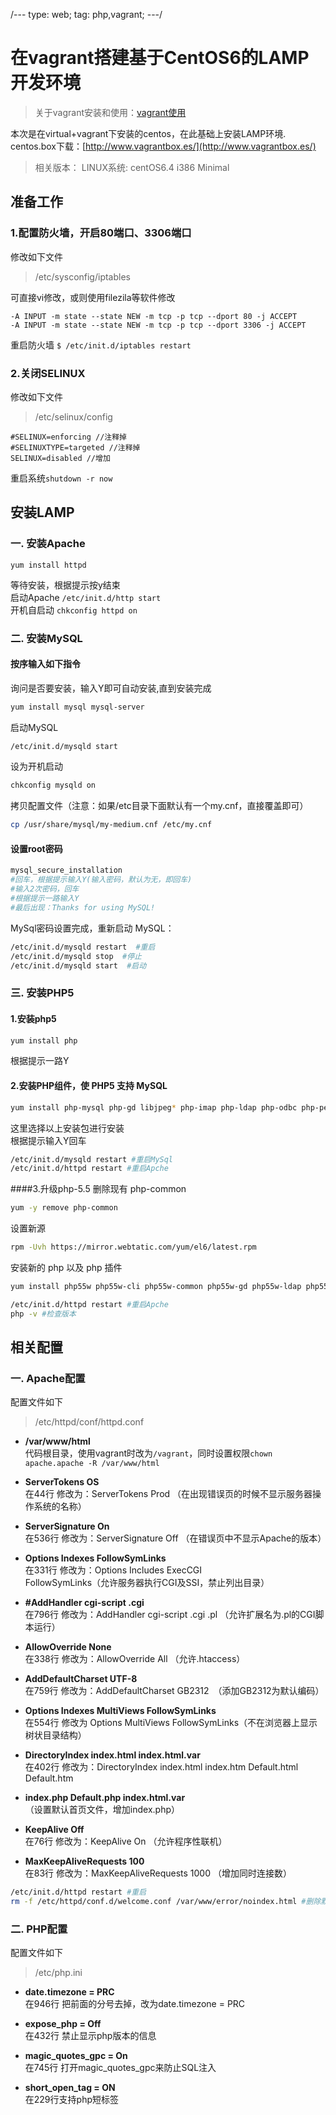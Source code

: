 /---
type: web;
tag: php,vagrant;
---/
# 在vagrant搭建基于CentOS6的LAMP开发环境
>关于vagrant安装和使用：[vagrant使用](https://github.com/lenrinfvck/ntrf-doc/blob/master/%E7%8E%AF%E5%A2%83%E5%8F%8A%E5%B7%A5%E5%85%B7/Vagrant%E4%BD%BF%E7%94%A8.md)

本次是在virtual+vagrant下安装的centos，在此基础上安装LAMP环境.  
centos.box下载：[http://www.vagrantbox.es/](http://www.vagrantbox.es/) 

>相关版本：
>LINUX系统: centOS6.4 i386 Minimal

## 准备工作
### 1.配置防火墙，开启80端口、3306端口
修改如下文件  
>/etc/sysconfig/iptables  

可直接vi修改，或则使用filezila等软件修改  
    
    -A INPUT -m state --state NEW -m tcp -p tcp --dport 80 -j ACCEPT  
    -A INPUT -m state --state NEW -m tcp -p tcp --dport 3306 -j ACCEPT  

重启防火墙 `$ /etc/init.d/iptables restart`
### 2.关闭SELINUX
修改如下文件  
>/etc/selinux/config  

    #SELINUX=enforcing //注释掉
    #SELINUXTYPE=targeted //注释掉
    SELINUX=disabled //增加

重启系统`shutdown -r now`  

## 安装LAMP
### 一. 安装Apache
    yum install httpd  

等待安装，根据提示按y结束  
启动Apache `/etc/init.d/http start`  
开机自启动 `chkconfig httpd on `

### 二. 安装MySQL
#### 按序输入如下指令  

询问是否要安装，输入Y即可自动安装,直到安装完成    
```bash
yum install mysql mysql-server
```
启动MySQL  
```bash
/etc/init.d/mysqld start  
```
设为开机启动  
```bash
chkconfig mysqld on
```
拷贝配置文件（注意：如果/etc目录下面默认有一个my.cnf，直接覆盖即可）  
```bash    
cp /usr/share/mysql/my-medium.cnf /etc/my.cnf  
```
#### 设置root密码

```bash
mysql_secure_installation  
#回车，根据提示输入Y(输入密码，默认为无，即回车)  
#输入2次密码，回车  
#根据提示一路输入Y  
#最后出现：Thanks for using MySQL!  
```

MySql密码设置完成，重新启动 MySQL：
```bash
/etc/init.d/mysqld restart  #重启
/etc/init.d/mysqld stop  #停止
/etc/init.d/mysqld start  #启动
```
### 三. 安装PHP5 
#### 1.安装php5
```bash
yum install php  
```
根据提示一路Y  

#### 2.安装PHP组件，使 PHP5 支持 MySQL
```bash
yum install php-mysql php-gd libjpeg* php-imap php-ldap php-odbc php-pear php-xml php-xmlrpc php-mbstring php-mcrypt php-bcmath php-mhash libmcrypt
```

这里选择以上安装包进行安装  
根据提示输入Y回车  
```bash
/etc/init.d/mysqld restart #重启MySql  
/etc/init.d/httpd restart #重启Apche  
```

####3.升级php-5.5
删除现有 php-common
```bash
yum -y remove php-common
```
设置新源
```bash
rpm -Uvh https://mirror.webtatic.com/yum/el6/latest.rpm
```
安装新的 php 以及 php 插件
```bash
yum install php55w php55w-cli php55w-common php55w-gd php55w-ldap php55w-mbstring php55w-mcrypt php55w-mysql php55w-pdo php55w-pecl-memcache php55w-devel php55w-xml php55w-xmlrpc php55w-opcache

/etc/init.d/httpd restart #重启Apche
php -v #检查版本 
```
## 相关配置
### 一. Apache配置
配置文件如下
>/etc/httpd/conf/httpd.conf  

+ **/var/www/html**  
    代码根目录，使用vagrant时改为`/vagrant`，同时设置权限`chown apache.apache -R /var/www/html`

+ **ServerTokens OS**  
在44行 修改为：ServerTokens Prod （在出现错误页的时候不显示服务器操作系统的名称）  
    
+ **ServerSignature On**  
在536行 修改为：ServerSignature Off （在错误页中不显示Apache的版本）  
    
+ **Options Indexes FollowSymLinks**  
在331行 修改为：Options Includes ExecCGI  
FollowSymLinks（允许服务器执行CGI及SSI，禁止列出目录）  
    
+ **#AddHandler cgi-script .cgi**  
在796行 修改为：AddHandler cgi-script .cgi .pl （允许扩展名为.pl的CGI脚本运行）
    
+ **AllowOverride None**   
在338行 修改为：AllowOverride All （允许.htaccess）  
    
+ **AddDefaultCharset UTF-8**  
在759行 修改为：AddDefaultCharset GB2312　（添加GB2312为默认编码）  
    
+ **Options Indexes MultiViews FollowSymLinks**  
在554行 修改为 Options MultiViews FollowSymLinks（不在浏览器上显示树状目录结构）
    
+ **DirectoryIndex index.html index.html.var**  
在402行 修改为：DirectoryIndex index.html index.htm Default.html Default.htm
    
+ **index.php Default.php index.html.var**  
（设置默认首页文件，增加index.php）  
    
+ **KeepAlive Off**  
在76行 修改为：KeepAlive On （允许程序性联机）  
    
+ **MaxKeepAliveRequests 100**  
在83行 修改为：MaxKeepAliveRequests 1000 （增加同时连接数）  
```bash
/etc/init.d/httpd restart #重启  
rm -f /etc/httpd/conf.d/welcome.conf /var/www/error/noindex.html #删除默认测试页
```

### 二. PHP配置
配置文件如下

>/etc/php.ini  

+ **date.timezone = PRC**  
在946行 把前面的分号去掉，改为date.timezone = PRC  

+ **expose_php = Off**  
在432行 禁止显示php版本的信息  

+ **magic_quotes_gpc = On**  
在745行 打开magic_quotes_gpc来防止SQL注入  

+ **short_open_tag = ON**  
在229行支持php短标签





